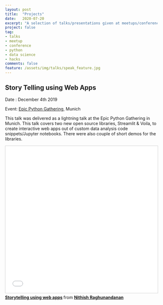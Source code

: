 ```yaml
---
layout: post
title:  "Projects"
date:   2020-07-20
excerpt: "A selection of talks/presentations given at meetups/conferences"
project: false
tag:
- talks 
- meetup
- conference
- python
- data science
- hacks
comments: false
feature: /assets/img/talks/speak_feature.jpg
---
```


Story Telling using Web Apps
-----
Date : December 4th 2019

Event: [Epic Python Gathering](https://www.meetup.com/PyMunich/events/266293061/), Munich

This talk was delivered as a lightning talk at the Epic Python Gathering in Munich. This talk covers two new open source libraries, Streamlit & Voila, to create interactive web apps out of custom data analysis code snippets/Jupyter notebooks. There were also couple of short demos for the libraries. 
<iframe src="//www.slideshare.net/slideshow/embed_code/key/2ILacbCEZpvMVh" width="595" height="485" frameborder="0" marginwidth="0" marginheight="0" scrolling="no" style="border:1px solid #CCC; border-width:1px; margin-bottom:5px; max-width: 100%;" allowfullscreen> </iframe> <div style="margin-bottom:5px"> <strong> <a href="//www.slideshare.net/nithishrw/storytelling-using-web-apps" title="Storytelling using web apps" target="_blank">Storytelling using web apps</a> </strong> from <strong><a href="https://www.slideshare.net/nithishrw" target="_blank">Nithish Raghunandanan</a></strong> </div>

